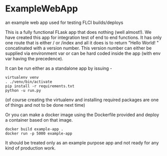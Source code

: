 # ExampleWebApp
an example web app used for testing FLCI builds/deploys

This is a fully functional FLask app that does nothing (well almost!). We have created this app for integration test of end to end functions. It has only one route that is either / or /index and all it does is to return "Hello World! " concatinated with a version number. This version number can either be supplied via environment var or can be hard coded inside the app (with env var having the precedence). 

It can be run either as a standalone app by issuing - 

```
virtualenv venv
. ./venv/bin/activate
pip install -r requirements.txt
python -u run.py
```

(of course creating the virtualenv and installing required packages are one of things and not to be done next time)

Or you can make a docker image using the Dockerfile provided and deploy a container based on that image. 

```
docker build example-app .
docker run -p 5000 example-app
```

It should be treated only as an example purpose app and not ready for any kind of production work.
